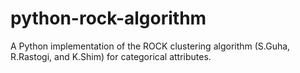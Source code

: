# python-rock-algorithm
A Python implementation of the ROCK clustering algorithm (S.Guha, R.Rastogi, and K.Shim) for categorical attributes.
